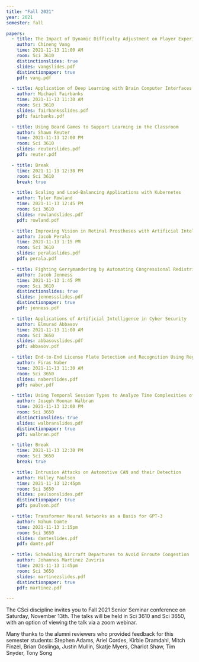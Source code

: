 ```yaml
---
title: "Fall 2021"
year: 2021
semester: fall

papers:
  - title: The Impact of Dynamic Difficulty Adjustment on Player Experience in Video Games
    author: Chineng Vang
    time: 2021-11-13 11:00 AM
    room: Sci 3610
    distinctionslides: true
    slides: vangslides.pdf
    distinctionpaper: true
    pdf: vang.pdf

  - title: Application of Deep Learning with Brain Computer Interfaces
    author: Michael Fairbanks
    time: 2021-11-13 11:30 AM
    room: Sci 3610
    slides: fairbanksslides.pdf
    pdf: fairbanks.pdf

  - title: Using Board Games to Support Learning in the Classroom
    author: Shawn Reuter
    time: 2021-11-13 12:00 PM
    room: Sci 3610
    slides: reuterslides.pdf
    pdf: reuter.pdf

  - title: Break
    time: 2021-11-13 12:30 PM
    room: Sci 3610
    break: true

  - title: Scaling and Load-Balancing Applications with Kubernetes
    author: Tyler Rowland
    time: 2021-11-13 12:45 PM
    room: Sci 3610
    slides: rowlandslides.pdf
    pdf: rowland.pdf

  - title: Improving Vision in Retinal Prostheses with Artificial Intelligence
    author: Jacob Perala
    time: 2021-11-13 1:15 PM
    room: Sci 3610
    slides: peralaslides.pdf
    pdf: perala.pdf

  - title: Fighting Gerrymandering by Automating Congressional Redistricting
    author: Jacob Jenness
    time: 2021-11-13 1:45 PM
    room: Sci 3610
    distinctionslides: true
    slides: jennessslides.pdf
    distinctionpaper: true
    pdf: jenness.pdf

  - title: Applications of Artificial Intelligence in Cyber Security
    author: Elmurad Abbasov
    time: 2021-11-13 11:00 AM
    room: Sci 3650
    slides: abbasovslides.pdf
    pdf: abbasov.pdf

  - title: End-to-End License Plate Detection and Recognition Using Region Proposal Networks
    author: Firas Naber
    time: 2021-11-13 11:30 AM
    room: Sci 3650
    slides: naberslides.pdf
    pdf: naber.pdf

  - title: Using Temporal Session Types to Analyze Time Complexities of Concurrent Programs
    author: Joseph Moonan Walbran
    time: 2021-11-13 12:00 PM
    room: Sci 3650
    distinctionslides: true
    slides: walbranslides.pdf
    distinctionpaper: true
    pdf: walbran.pdf

  - title: Break
    time: 2021-11-13 12:30 PM
    room: Sci 3650
    break: true

  - title: Intrusion Attacks on Automotive CAN and their Detection
    author: Halley Paulson
    time: 2021-11-13 12:45pm
    room: Sci 3650
    slides: paulsonslides.pdf
    distinctionpaper: true
    pdf: paulson.pdf

  - title: Transformer Neural Networks as a Basis for GPT-3
    author: Nahum Damte
    time: 2021-11-13 1:15pm
    room: Sci 3650
    slides: damteslides.pdf
    pdf: damte.pdf

  - title: Scheduling Aircraft Departures to Avoid Enroute Congestion
    author: Johannes Martinez Zuviria
    time: 2021-11-13 1:45pm
    room: Sci 3650
    slides: martinezslides.pdf
    distinctionpaper: true
    pdf: martinez.pdf

---
```


The CSci discipline invites you to Fall 2021 Senior Seminar conference on
Saturday, November 13th.
The talks will be held in Sci 3610 and Sci 3650, with an option of viewing the talk via a zoom webinar.

Many thanks to the alumni reviewers who provided feedback for this semester students: Stephen Adams, Ariel Cordes, Kirbie Dramdahl, Mitch Finzel, 
Brian Goslinga, Justin Mullin, Skatje Myers, Charlot Shaw, Tim Snyder, Tony Song




